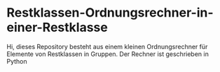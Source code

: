 # Restklassen-Ordnungsrechner-in-einer-Restklasse
Hi, dieses Repository besteht aus einem kleinen Ordnungsrechner für Elemente von Restklassen in Gruppen. Der Rechner ist geschrieben in Python
